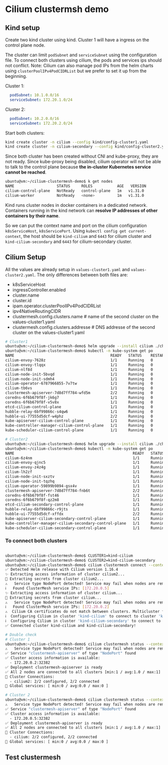 # Cilium clustermsh demo

## Kind setup
Create two kind cluster using kind. Cluster 1 will have a ingress on the control plane node.

The cluster can limit `podSubnet` and `serviceSubnet` using the configuration file. To connect both clusters using cilium, the pods and services ips should not conflict. 
Note: Cilium can also manage pod IPs from the helm charts using `clusterPoolIPv4PodCIDRList` but we prefer to set it up from the beginning.

Cluster 1:
```yaml
  podSubnet: 10.1.0.0/16
  serviceSubnet: 172.20.1.0/24
```

Cluster 2:
```yaml
  podSubnet: 10.2.0.0/16
  serviceSubnet: 172.20.2.0/24
```

Start both clusters:
```bash
kind create cluster -n cilium --config kind/config-cluster1.yaml
kind create cluster -n cilium-secondary --config kind/config-cluster2.yaml
```

Since both cluster has been created without CNI and kube-proxy, they are not ready. Since kube-proxy being disabled, cilium operator will not be able to talk to the control plane because **the in-cluster Kubernetes service cannot be reached**.

```bash
ubuntu@vm:~/cilium-clustermesh-demo$ k get nodes
NAME                   STATUS     ROLES           AGE   VERSION
cilium-control-plane   NotReady   control-plane   1m   v1.31.0
cilium-worker          NotReady   <none>          1m   v1.31.0
```

Kind runs cluster nodes in docker containers in a dedicated network. Containers running in the kind network can **resolve IP addresses of other containers by their name**. 

So we can put the context name and port on the cilium configuration `k8sServiceHost`, `k8sServicePort`. Using `kubectl config get current-context`, the host should be `kind-cilium` and `6443` for cilium cluster and `kind-cilium-secondary` and `6443` for cilium-secondary cluster.


## Cilium Setup

All the values are already setup in `values-cluster1.yaml` and `values-cluster2.yaml`. The only differences between both files are:

 - k8sServiceHost
 - ingressController.enabled
 - cluster.name
 - cluster.id
 - ipam.operator.clusterPoolIPv4PodCIDRList
 - ipv4NativeRoutingCIDR
 - clustermesh.config.clusters.name      # name of the second cluster on the values-cluster1.yaml
 - clustermesh.config.clusters.addresse  # DNS addresse of the second cluster on the values-cluster1.yaml

```bash
# Cluster1
ubuntu@vm:~/cilium-clustermesh-demo$ helm upgrade --install cilium ./charts --namespace kube-system -f ./charts/values-cluster1.yaml --force
ubuntu@vm:~/cilium-clustermesh-demo$ kubectl -n kube-system get po
NAME                                           READY   STATUS    RESTARTS        AGE
cilium-envoy-7628z                             1/1     Running   0               13m
cilium-envoy-tlqqx                             1/1     Running   0               13m
cilium-nlf8d                                   1/1     Running   0               13m
cilium-node-init-5bvqd                         1/1     Running   0               13m
cilium-node-init-sdmh4                         1/1     Running   0               13m
cilium-operator-6787966855-7v7tw               1/1     Running   0               13m
cilium-tb6vs                                   1/1     Running   0               13m
clustermesh-apiserver-7d8d7ff784-wfd5m         2/2     Running   0               13m
coredns-6f6b679f8f-jk6g7                       1/1     Running   0               102m
coredns-6f6b679f8f-v5v8x                       1/1     Running   0               102m
etcd-cilium-control-plane                      1/1     Running   0               102m
hubble-relay-6bf99866c-s4qw6                   1/1     Running   0               13m
hubble-ui-77555d5dcf-w4phz                     2/2     Running   0               13m
kube-apiserver-cilium-control-plane            1/1     Running   0               102m
kube-controller-manager-cilium-control-plane   1/1     Running   0               102m
kube-scheduler-cilium-control-plane            1/1     Running   0               102m

# Cluster2
ubuntu@vm:~/cilium-clustermesh-demo$ helm upgrade --install cilium ./charts --namespace kube-system -f ./charts/values-cluster2.yaml --force
ubuntu@vm:~/cilium-clustermesh-demo$ kubectl -n kube-system get po
NAME                                                     READY   STATUS    RESTARTS   AGE
cilium-6z4nm                                             1/1     Running   0          10m
cilium-envoy-qjnc5                                       1/1     Running   0          10m
cilium-envoy-z4z4g                                       1/1     Running   0          10m
cilium-lh2zf                                             1/1     Running   0          10m
cilium-node-init-sxztv                                   1/1     Running   0          10m
cilium-node-init-tqzhq                                   1/1     Running   0          10m
cilium-operator-59899b9894-gsx4v                         1/1     Running   0          10m
clustermesh-apiserver-7d8d7ff784-fnb6t                   2/2     Running   0          10m
coredns-6f6b679f8f-fst46                                 1/1     Running   0          105m
coredns-6f6b679f8f-qz2m8                                 1/1     Running   0          105m
etcd-cilium-secondary-control-plane                      1/1     Running   0          105m
hubble-relay-6bf99866c-r9jts                             1/1     Running   0          10m
hubble-ui-77555d5dcf-xffdx                               2/2     Running   0          10m
kube-apiserver-cilium-secondary-control-plane            1/1     Running   0          105m
kube-controller-manager-cilium-secondary-control-plane   1/1     Running   0          105m
kube-scheduler-cilium-secondary-control-plane            1/1     Running   0          105m
```

### To connect both clusters

```bash

ubuntu@vm:~/cilium-clustermesh-demo$ CLUSTER1=kind-cilium
ubuntu@vm:~/cilium-clustermesh-demo$ CLUSTER2=kind-cilium-secondary
ubuntu@vm:~/cilium-clustermesh-demo$ cilium clustermesh connect --context $CLUSTER1 --destination-context $CLUSTER2
✅ Detected Helm release with Cilium version 1.16.4
✨ Extracting access information of cluster cilium2...
🔑 Extracting secrets from cluster cilium2...
⚠️   Service type NodePort detected! Service may fail when nodes are removed from the cluster!
ℹ️   Found ClusterMesh service IPs: [172.20.0.5]
✨ Extracting access information of cluster cilium...
🔑 Extracting secrets from cluster cilium...
⚠️   Service type NodePort detected! Service may fail when nodes are removed from the cluster!
ℹ️   Found ClusterMesh service IPs: [172.20.0.2]
⚠️  Cilium CA certificates do not match between clusters. Multicluster features will be limited!
ℹ️  Configuring Cilium in cluster 'kind-cilium' to connect to cluster 'kind-cilium-secondary'
ℹ️  Configuring Cilium in cluster 'kind-cilium-secondary' to connect to cluster 'kind-cilium'
✅ Connected cluster kind-cilium and kind-cilium-secondary!

# Double check
# Cluster 1
ubuntu@vm:~/cilium-clustermesh-demo$ cilium clustermesh status --context $CLUSTER1
⚠️   Service type NodePort detected! Service may fail when nodes are removed from the cluster!
✅ Service "clustermesh-apiserver" of type "NodePort" found
✅ Cluster access information is available:
  - 172.20.0.2:32382
✅ Deployment clustermesh-apiserver is ready
✅ All 2 nodes are connected to all clusters [min:1 / avg:1.0 / max:1]
🔌 Cluster Connections:
  - cilium2: 2/2 configured, 2/2 connected
🔀 Global services: [ min:0 / avg:0.0 / max:0 ]

# Cluster 2
ubuntu@vm:~/cilium-clustermesh-demo$ cilium clustermesh status --context $CLUSTER2
⚠️   Service type NodePort detected! Service may fail when nodes are removed from the cluster!
✅ Service "clustermesh-apiserver" of type "NodePort" found
✅ Cluster access information is available:
  - 172.20.0.5:32382
✅ Deployment clustermesh-apiserver is ready
✅ All 2 nodes are connected to all clusters [min:1 / avg:1.0 / max:1]
🔌 Cluster Connections:
  - cilium: 2/2 configured, 2/2 connected
🔀 Global services: [ min:0 / avg:0.0 / max:0 ]
```

## Test clustermesh
